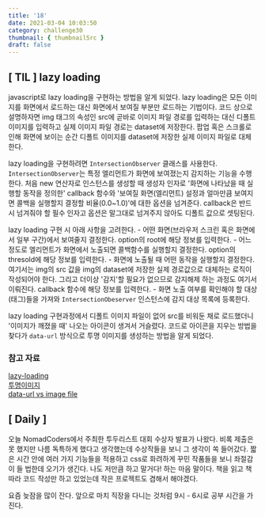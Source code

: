 ```yaml
---
title: '18'
date: 2021-03-04 10:03:50
category: challenge30
thumbnail: { thumbnailSrc }
draft: false
---
```


## [ TIL ] lazy loading
javascript로 lazy loading을 구현하는 방법을 알게 되었다. 
lazy loading은 모든 이미지를 화면에서 로드하는 대신 화면에서 보여질 부분만 로드하는 기법이다. 
코드 상으로 설명하자면 img 태그의 속성인 src에 곧바로 이미지 파일 경로를 입력하는 대신 디폴트 이미지를 입력하고 실제 이미지 파일 경로는 dataset에 저장한다. 팝업 혹은 스크롤로 인해 화면에 보이는 순간 디폴트 이미지를 dataset에 저장한 실제 이미지 파일로 대체한다. 

lazy loading을 구현하려면 `IntersectionObserver` 클래스를 사용한다. 
`IntersectionObserver`는 특정 엘리먼트가 화면에 보여졌는지 감지하는 기능을 수행한다.
처음 new 연산자로 인스턴스를 생성할 때 생성자 인자로 '화면에 나타났을 때 실행할 동작을 정의한' callback 함수와 '보여질 화면(엘리먼트) 설정과 얼마만큼 보여지면 콜백을 실행할지 결정할 비율(0.0~1.0)'에 대한 옵션을 넘겨준다. callback은 반드시 넘겨줘야 할 필수 인자고 옵션은 말그대로 넘겨주지 않아도 디폴트 값으로 셋팅된다. 

lazy loading 구현 시 아래 사항을 고려한다. 
    - 어떤 화면(브라우저 스크린 혹은 화면에서 일부 구간)에서 보여줄지 결정한다. option의 root에 해당 정보를 입력한다.
    - 어느 정도로 엘리먼트가 화면에서 노출되면 콜백함수를 실행할지 결정한다. option의 thresold에 해당 정보를 입력한다. 
    - 화면에 노출될 때 어떤 동작을 실행할지 결정한다. 여기서는 img의 src 값을 img의 dataset에 저장한 실제 경로값으로 대체하는 로직이 작성되어야 한다. 그리고 더이상 '감지'할 필요가 없으므로 감지해제 하는 과정도 여기서 이뤄진다. callback 함수에 해당 정보를 입력한다.
    - 화면 노출 여부를 확인해야 할 대상(태그)들을 가져와 `IntersectionObeserver` 인스턴스에 감지 대상 목록에 등록한다.   

lazy loading 구현과정에서 디폴트 이미지 파일이 없어 src를 비워둔 채로 로드했더니 '이미지가 깨졌을 때' 나오는 아이콘이 생겨서 거슬렸다. 코드로 아이콘을 지우는 방법을 찾다가 `data-url` 방식으로 투명 이미지를 생성하는 방법을 알게 되었다. 


### 참고 자료
[lazy-loading](http://yoonbumtae.com/?p=2847&unapproved=573&moderation-hash=58b869fac7c795a542c36fe5da4d2abb#comment-573) </br>
[투명이미지](https://blog.serpongs.net/59) </br>
[data-url vs image file](https://mygumi.tistory.com/282)

## [ Daily ] 
오늘 NomadCoders에서 주최한 투두리스트 대회 수상자 발표가 나왔다. 비록 제출은 못 했지만 나름 독특하게 했다고 생각했는데 수상작들을 보니 그 생각이 쏙 들어갔다. 짧은 시간 안에 여러 가지 기능들을 적용하고 css로 화려하게 꾸민 작품들을 보니 좌절감이 들 법한데 오기가 생긴다. 나도 저만큼 하고 말거다! 하는 마음 말이다. 책을 읽고 책 따라 코드 작성만 하고 있었는데 작은 프로젝트도 겸해서 해야겠다.

요즘 늦잠을 많이 잔다. 앞으로 마치 직장을 다니는 것처럼 9시 - 6시로 공부 시간을 가진다. 